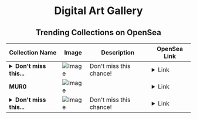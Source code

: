 <div align="center">

# Digital Art Gallery

## Trending Collections on OpenSea

| Collection Name                       | Image                                                                                     | Description                       | OpenSea Link                                                                                          |
|---------------------------------------|-------------------------------------------------------------------------------------------|-----------------------------------|--------------------------------------------------------------------------------------------------------|
| **<details><summary>Don't miss this...</summary>Don't miss this chance!</details>** | ![Image](https://i.seadn.io/s/raw/files/16d9d25e173f6eacc09b918de9c3d719.png?w=500&auto=format?w=200&auto=format) | Don't miss this chance! | <details><summary>Link</summary>[Don't miss this chance!](https://opensea.io/collection/don-t-miss-this-chance-145)</details> |
| **MUR0** | ![Image](https://i.seadn.io/s/raw/files/f91a3af04f660d8138903531e137d6a6.gif?w=500&auto=format?w=200&auto=format) |  | <details><summary>Link</summary>[MUR0](https://opensea.io/collection/mur0-29)</details> |
| **<details><summary>Don't miss this...</summary>Don't miss this chance!</details>** | ![Image](https://i.seadn.io/s/raw/files/16d9d25e173f6eacc09b918de9c3d719.png?w=500&auto=format?w=200&auto=format) | Don't miss this chance! | <details><summary>Link</summary>[Don't miss this chance!](https://opensea.io/collection/don-t-miss-this-chance-144)</details> |

</div>